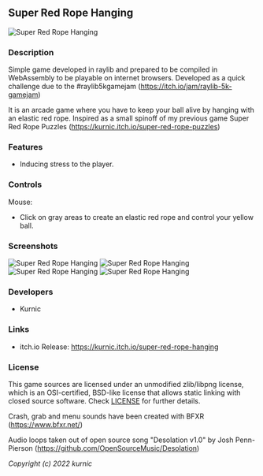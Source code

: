 ## Super Red Rope Hanging

![Super Red Rope Hanging](screenshots/screenshot001.png "Super Red Rope Hanging")

### Description

Simple game developed in raylib and prepared to be compiled in WebAssembly to be playable on internet browsers. Developed as a quick challenge due to the #raylib5kgamejam (https://itch.io/jam/raylib-5k-gamejam)

It is an arcade game where you have to keep your ball alive by hanging with an elastic red rope. Inspired as a small spinoff of my previous game Super Red Rope Puzzles (https://kurnic.itch.io/super-red-rope-puzzles)

### Features

 - Inducing stress to the player.

### Controls

Mouse:
 - Click on gray areas to create an elastic red rope and control your yellow ball.

### Screenshots

![Super Red Rope Hanging](screenshots/screenshot002.png "Instructions")
![Super Red Rope Hanging](screenshots/screenshot003.png "Gameplay")
![Super Red Rope Hanging](screenshots/screenshot004.png "Super Red Rope Hanging")
![Super Red Rope Hanging](screenshots/screenshot005.png "Score screen")

### Developers

 - Kurnic

### Links

 - itch.io Release: https://kurnic.itch.io/super-red-rope-hanging

### License

This game sources are licensed under an unmodified zlib/libpng license, which is an OSI-certified, BSD-like license that allows static linking with closed source software. Check [LICENSE](LICENSE) for further details.

Crash, grab and menu sounds have been created with BFXR (https://www.bfxr.net/)

Audio loops taken out of open source song "Desolation v1.0" by Josh Penn-Pierson (https://github.com/OpenSourceMusic/Desolation)

*Copyright (c) 2022 kurnic*
